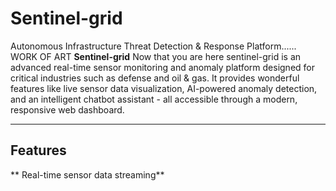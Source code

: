 # Sentinel-grid
Autonomous Infrastructure Threat Detection &amp; Response Platform...... WORK OF ART 
**Sentinel-grid** Now that you are here sentinel-grid is an advanced real-time sensor monitoring and anomaly platform designed for critical industries such as defense and oil & gas. It provides wonderful features like live sensor data visualization, AI-powered anomaly detection, and an intelligent chatbot assistant - all accessible through a modern, responsive web dashboard.

---

## Features
 ** Real-time sensor data streaming** 
 
